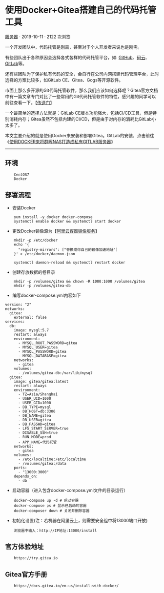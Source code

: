 # 使用Docker+Gitea搭建自己的代码托管工具

[服务器](https://codebays.com/category/server) · 2019-10-11 · 2122 次浏览

一个开发团队中，代码托管是刚需，甚至对于个人开发者来说也是刚需。

有些团队出于各种原因会选择各式各样的代码托管平台，如: [GitHub](https://github.com/)、[码云](https://gitee.com/)、[GitLab](https://gitlab.com/explore)等。

还有些团队为了保护私有代码的安全，会自行在公司内网搭建代码管理平台，此时选择的方案比较多，如GitLab CE、Gitea、Gogs等开源软件。

市面上那么多开源的Git代码托管软件，那么我们应该如何选择呢？Gitea官方文档中有一篇文章专门对比了一些常用的Git代码托管软件的特性，感兴趣的同学可以前往查看一下。【[传送门](https://docs.gitea.io/en-us/comparison/)】

一个最简单的选择方法就是：GitLab CE版本功能强大，包括CI/CD工具，但是特别消耗内存；Gitea虽然不包括内建的CI/CD，但是由于对内存的消耗比GitLab小太多了。

本文主要介绍的就是使用Docker来安装和部署Gitea。GitLab的安装，点击前往《[使用DOCKER来将群晖NAS打造成私有GITLAB服务器](https://www.codebays.com/tools/synology/104.html)》

------

## 环境

```
    CentOS7
    Docker
```

## 部署流程

- 安装Docker

```
    yum install -y docker docker-compose
    systemctl enable docker && systemctl start docker
```

- 更改Docker镜像源为【[阿里云容器镜像服务](https://cr.console.aliyun.com/)】

```
    mkdir -p /etc/docker
    echo '{
      "registry-mirrors": ["替换成你自己的镜像加速地址"]
    }' > /etc/docker/daemon.json

    systemctl daemon-reload && systemctl restart docker
```

- 创建存放数据的卷目录

```
    mkdir -p /volumes/gitea && chown -R 1000:1000 /volumes/gitea
    mkdir -p /volumes/gitea-db
```

- 编写docker-compose.yml内容如下

```
version: "2"
networks:
  gitea:
    external: false
services:
  db:
    image: mysql:5.7
    restart: always
    environment:
      - MYSQL_ROOT_PASSWORD=gitea
      - MYSQL_USER=gitea
      - MYSQL_PASSWORD=gitea
      - MYSQL_DATABASE=gitea
    networks:
      - gitea
    volumes:
      - /volumes/gitea-db:/var/lib/mysql
  gitea:
    image: gitea/gitea:latest
    restart: always
    environment:
      - TZ=Asia/Shanghai
      - USER_UID=1000
      - USER_GID=1000
      - DB_TYPE=mysql
      - DB_HOST=db:3306
      - DB_NAME=gitea
      - DB_USER=gitea
      - DB_PASSWD=gitea
      - LFS_START_SERVER=true
      - DISABLE_SSH=true
      - RUN_MODE=prod
      - APP_NAME=代码托管
    networks:
      - gitea
    volumes:
      - /etc/localtime:/etc/localtime
      - /volumes/gitea:/data
    ports:
      - "13000:3000"
    depends_on:
      - db
```

- 启动容器（进入包含docker-compose.yml文件的目录运行）

```
    docker-compose up -d # 启动容器
    docker-compose ps # 显示已启动的容器
    docker-composer down # 关闭并删除容器
```

- 初始化设置(注：若机器在阿里云上，则需要安全组中将13000端口开放)

```
    浏览器中输入：http://IP地址:13000/install
```

## 官方体验地址

```
    https://try.gitea.io
```

## Gitea官方手册

```
    https://docs.gitea.io/en-us/install-with-docker/
```